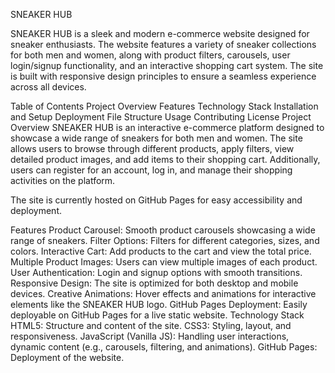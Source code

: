 SNEAKER HUB

SNEAKER HUB is a sleek and modern e-commerce website designed for sneaker enthusiasts. The website features a variety of sneaker collections for both men and women, along with product filters, carousels, user login/signup functionality, and an interactive shopping cart system. The site is built with responsive design principles to ensure a seamless experience across all devices.

Table of Contents
Project Overview
Features
Technology Stack
Installation and Setup
Deployment
File Structure
Usage
Contributing
License
Project Overview
SNEAKER HUB is an interactive e-commerce platform designed to showcase a wide range of sneakers for both men and women. The site allows users to browse through different products, apply filters, view detailed product images, and add items to their shopping cart. Additionally, users can register for an account, log in, and manage their shopping activities on the platform.

The site is currently hosted on GitHub Pages for easy accessibility and deployment.

Features
Product Carousel: Smooth product carousels showcasing a wide range of sneakers.
Filter Options: Filters for different categories, sizes, and colors.
Interactive Cart: Add products to the cart and view the total price.
Multiple Product Images: Users can view multiple images of each product.
User Authentication: Login and signup options with smooth transitions.
Responsive Design: The site is optimized for both desktop and mobile devices.
Creative Animations: Hover effects and animations for interactive elements like the SNEAKER HUB logo.
GitHub Pages Deployment: Easily deployable on GitHub Pages for a live static website.
Technology Stack
HTML5: Structure and content of the site.
CSS3: Styling, layout, and responsiveness.
JavaScript (Vanilla JS): Handling user interactions, dynamic content (e.g., carousels, filtering, and animations).
GitHub Pages: Deployment of the website.
